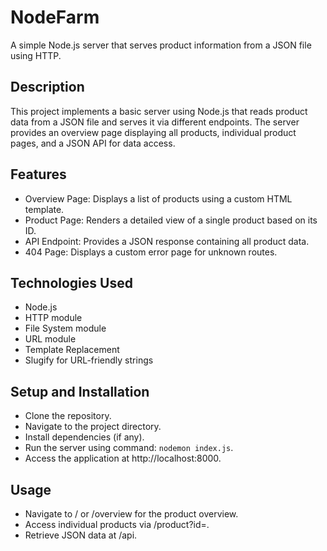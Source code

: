 # NodeFarm
 A simple Node.js server that serves product information from a JSON file using HTTP.

## Description
This project implements a basic server using Node.js that reads product data from a JSON file and serves it via different endpoints. The server provides an overview page displaying all products, individual product pages, and a JSON API for data access.

## Features
- Overview Page: Displays a list of products using a custom HTML template.
- Product Page: Renders a detailed view of a single product based on its ID.
- API Endpoint: Provides a JSON response containing all product data.
- 404 Page: Displays a custom error page for unknown routes.

## Technologies Used
- Node.js
- HTTP module
- File System module
- URL module
- Template Replacement
- Slugify for URL-friendly strings

## Setup and Installation
- Clone the repository.
- Navigate to the project directory.
- Install dependencies (if any).
- Run the server using command: `nodemon index.js`.
- Access the application at http://localhost:8000.

## Usage
- Navigate to / or /overview for the product overview.
- Access individual products via /product?id=<productId>.
- Retrieve JSON data at /api.
